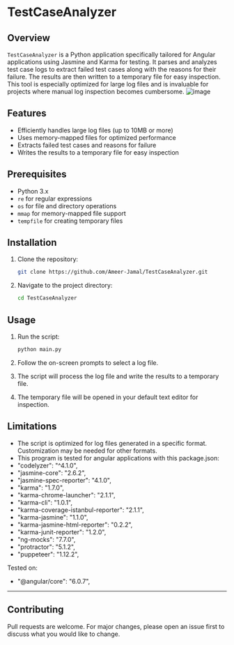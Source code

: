 # TestCaseAnalyzer

## Overview
`TestCaseAnalyzer` is a Python application specifically tailored for Angular applications using Jasmine and Karma for testing. It parses and analyzes test case logs to extract failed test cases along with the reasons for their failure. The results are then written to a temporary file for easy inspection. This tool is especially optimized for large log files and is invaluable for projects where manual log inspection becomes cumbersome.
![image](https://github.com/user-attachments/assets/827c7bb9-62f8-48bb-88d5-9ccbbb6924a4)

## Features

- Efficiently handles large log files (up to 10MB or more)
- Uses memory-mapped files for optimized performance
- Extracts failed test cases and reasons for failure
- Writes the results to a temporary file for easy inspection

## Prerequisites

- Python 3.x
- `re` for regular expressions
- `os` for file and directory operations
- `mmap` for memory-mapped file support
- `tempfile` for creating temporary files

## Installation

1. Clone the repository:

    ```bash
    git clone https://github.com/Ameer-Jamal/TestCaseAnalyzer.git
    ```

2. Navigate to the project directory:

    ```bash
    cd TestCaseAnalyzer
    ```

## Usage

1. Run the script:

    ```bash
    python main.py
    ```

2. Follow the on-screen prompts to select a log file.

3. The script will process the log file and write the results to a temporary file.

4. The temporary file will be opened in your default text editor for inspection.

## Limitations

- The script is optimized for log files generated in a specific format. Customization may be needed for other formats.
- This program is tested for angular applications with this package.json:
- "codelyzer": "^4.1.0",
- "jasmine-core": "2.6.2",
- "jasmine-spec-reporter": "4.1.0",
- "karma": "1.7.0",
- "karma-chrome-launcher": "2.1.1",
- "karma-cli": "1.0.1",
- "karma-coverage-istanbul-reporter": "2.1.1",
- "karma-jasmine": "1.1.0",
- "karma-jasmine-html-reporter": "0.2.2",
- "karma-junit-reporter": "1.2.0",
- "ng-mocks": "7.7.0",
-  "protractor": "5.1.2",
- "puppeteer": "1.12.2",

Tested on:
- "@angular/core": "6.0.7",
---
## Contributing

Pull requests are welcome. For major changes, please open an issue first to discuss what you would like to change.

